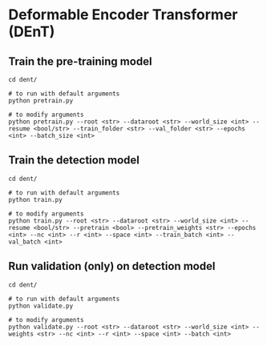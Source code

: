 # Deformable Encoder Transformer (DEnT) 

## Train the pre-training model
```shell
cd dent/

# to run with default arguments
python pretrain.py

# to modify arguments
python pretrain.py --root <str> --dataroot <str> --world_size <int> --resume <bool/str> --train_folder <str> --val_folder <str> --epochs <int> --batch_size <int>
```

## Train the detection model
```shell
cd dent/

# to run with default arguments
python train.py

# to modify arguments
python train.py --root <str> --dataroot <str> --world_size <int> --resume <bool/str> --pretrain <bool> --pretrain_weights <str> --epochs <int> --nc <int> --r <int> --space <int> --train_batch <int> --val_batch <int>
```

## Run validation (only) on detection model
```shell
cd dent/

# to run with default arguments
python validate.py

# to modify arguments
python validate.py --root <str> --dataroot <str> --world_size <int> --weights <str> --nc <int> --r <int> --space <int> --batch <int>
```
